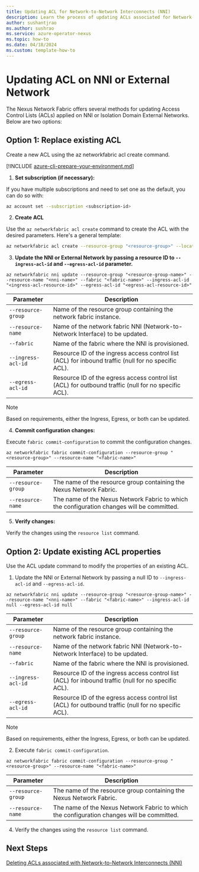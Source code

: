 ```yaml
---
title: Updating ACL for Network-to-Network Interconnects (NNI)
description: Learn the process of updating ACLs associated for Network-to-Network Interconnects (NNI)
author: sushantjrao 
ms.author: sushrao
ms.service: azure-operator-nexus
ms.topic: how-to
ms.date: 04/18/2024
ms.custom: template-how-to
---
```


# Updating ACL on NNI or External Network

The Nexus Network Fabric offers several methods for updating Access Control Lists (ACLs) applied on NNI or Isolation Domain External Networks. Below are two options:

## Option 1: Replace existing ACL

Create a new ACL using the az networkfabric acl create command.

[!INCLUDE [azure-cli-prepare-your-environment.md](~/reusable-content/azure-cli/azure-cli-prepare-your-environment.md)]

1. **Set subscription (if necessary):**
 
If you have multiple subscriptions and need to set one as the default, you can do so with:
 
```bash
az account set --subscription <subscription-id>
```

2. **Create ACL**

Use the `az networkfabric acl create` command to create the ACL with the desired parameters. Here's a general template:

```bash
az networkfabric acl create --resource-group "<resource-group>" --location "<location>" --resource-name "<acl-name>" --annotation "<annotation>" --configuration-type "<configuration-type>" --default-action "<default-action>" --match-configurations "<match-configurations>" --actions "<actions>"
```

3. **Update the NNI or External Network by passing a resource ID to `--ingress-acl-id` and `--egress-acl-id` parameter.**

```Azure CLI
az networkfabric nni update --resource-group "<resource-group-name>" --resource-name "<nni-name>" --fabric "<fabric-name>" --ingress-acl-id "<ingress-acl-resource-id>" --egress-acl-id "<egress-acl-resource-id>"
```

| Parameter            | Description                                                                                      |
|----------------------|--------------------------------------------------------------------------------------------------|
| `--resource-group`   | Name of the resource group containing the network fabric instance.                              |
| `--resource-name`    | Name of the network fabric NNI (Network-to-Network Interface) to be updated.                    |
| `--fabric`           | Name of the fabric where the NNI is provisioned.                                                     |
| `--ingress-acl-id`   | Resource ID of the ingress access control list (ACL) for inbound traffic (null for no specific ACL). |
| `--egress-acl-id`    | Resource ID of the egress access control list (ACL) for outbound traffic (null for no specific ACL). |

> [!NOTE]
> Based on requirements, either the Ingress, Egress, or both can be updated.

4. **Commit configuration changes:**

Execute `fabric commit-configuration` to commit the configuration changes.

```Azure CLI
az networkfabric fabric commit-configuration --resource-group "<resource-group>" --resource-name "<fabric-name>"
```

| Parameter        | Description                                                  |
|------------------|--------------------------------------------------------------|
| `--resource-group` | The name of the resource group containing the Nexus Network Fabric. |
| `--resource-name`  | The name of the Nexus Network Fabric to which the configuration changes will be committed. |

5. **Verify changes:**

Verify the changes using the `resource list` command.

## Option 2: Update existing ACL properties

Use the ACL update command to modify the properties of an existing ACL. 

1. Update the NNI or External Network by passing a null ID to `--ingress-acl-id` and `--egress-acl-id`.

```Azure CLI
az networkfabric nni update --resource-group "<resource-group-name>" --resource-name "<nni-name>" --fabric "<fabric-name>" --ingress-acl-id null --egress-acl-id null
```

| Parameter            | Description                                                                                      |
|----------------------|--------------------------------------------------------------------------------------------------|
| `--resource-group`   | Name of the resource group containing the network fabric instance.                              |
| `--resource-name`    | Name of the network fabric NNI (Network-to-Network Interface) to be updated.                    |
| `--fabric`           | Name of the fabric where the NNI is provisioned.                                                     |
| `--ingress-acl-id`   | Resource ID of the ingress access control list (ACL) for inbound traffic (null for no specific ACL). |
| `--egress-acl-id`    | Resource ID of the egress access control list (ACL) for outbound traffic (null for no specific ACL). |

> [!NOTE]
> Based on requirements, either the Ingress, Egress, or both can be updated.

2. Execute `fabric commit-configuration`. 

```Azure CLI
az networkfabric fabric commit-configuration --resource-group "<resource-group>" --resource-name "<fabric-name>"
```

| Parameter        | Description                                                  |
|------------------|--------------------------------------------------------------|
| `--resource-group` | The name of the resource group containing the Nexus Network Fabric. |
| `--resource-name`  | The name of the Nexus Network Fabric to which the configuration changes will be committed. |

4. Verify the changes using the `resource list` command.

## Next Steps

[Deleting ACLs associated with Network-to-Network Interconnects (NNI)](howto-delete-access-control-list-network-to-network-interconnect.md)